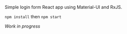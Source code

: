 Simple login form React app using Material-UI and RxJS.

```npm install``` then ```npm start```

_*Work in progress*_
